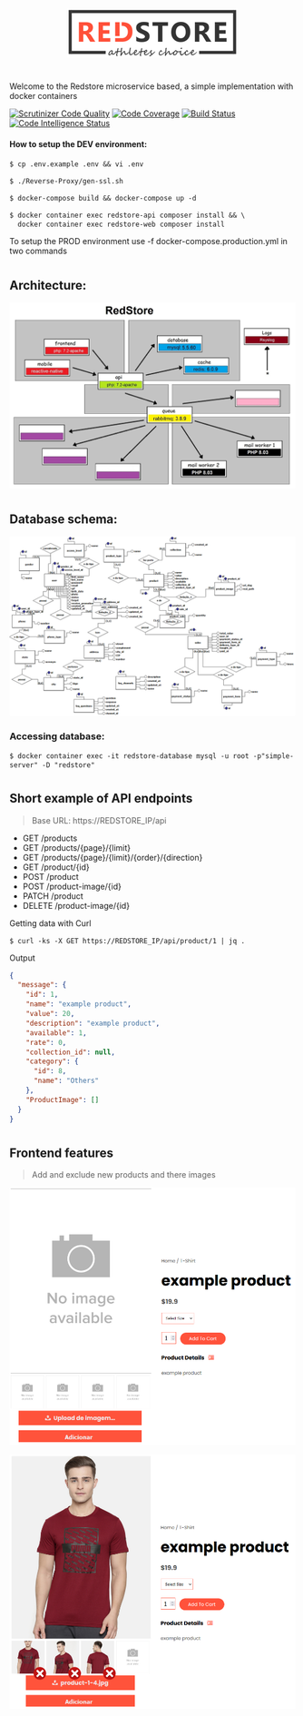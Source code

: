 <p align="center"><img src="./Web/Frontend/views/assets/images/logo.png" /></p>

#

Welcome to the Redstore microservice based, a simple implementation with docker containers

[![Scrutinizer Code Quality](https://scrutinizer-ci.com/g/MuriloChianfa/Redstore-Microservice-Based/badges/quality-score.png?b=master)](https://scrutinizer-ci.com/g/MuriloChianfa/Redstore-Microservice-Based/?branch=master) [![Code Coverage](https://scrutinizer-ci.com/g/MuriloChianfa/Redstore-Microservice-Based/badges/coverage.png?b=master)](https://scrutinizer-ci.com/g/MuriloChianfa/Redstore-Microservice-Based/?branch=master) [![Build Status](https://scrutinizer-ci.com/g/MuriloChianfa/Redstore-Microservice-Based/badges/build.png?b=master)](https://scrutinizer-ci.com/g/MuriloChianfa/Redstore-Microservice-Based/build-status/master) [![Code Intelligence Status](https://scrutinizer-ci.com/g/MuriloChianfa/Redstore-Microservice-Based/badges/code-intelligence.svg?b=master)](https://scrutinizer-ci.com/code-intelligence)

#### How to setup the DEV environment:

```shell
$ cp .env.example .env && vi .env
```

```shell
$ ./Reverse-Proxy/gen-ssl.sh
```

```shell
$ docker-compose build && docker-compose up -d
```

```shell
$ docker container exec redstore-api composer install && \
  docker container exec redstore-web composer install
```

To setup the PROD environment use -f docker-compose.production.yml in two commands

#

## Architecture:

<p align="center"><img src="./Web/Images/Redstore.jpg" /></p>

#

## Database schema:

<p align="center"><img src="./Database/MER-Redstore.png" /></p>

### Accessing database: 
```
$ docker container exec -it redstore-database mysql -u root -p"simple-server" -D "redstore"
```

#

## Short example of API endpoints

> Base URL: https://REDSTORE_IP/api

<!--- > Detailed endpoints <a href="">Here</a> -->

* GET /products
* GET /products/{page}/{limit}
* GET /products/{page}/{limit}/{order}/{direction}
* GET /product/{id}
* POST /product
* POST /product-image/{id}
* PATCH /product
* DELETE /product-image/{id}

Getting data with Curl
```shell
$ curl -ks -X GET https://REDSTORE_IP/api/product/1 | jq .
```
Output
```json
{
  "message": {
    "id": 1,
    "name": "example product",
    "value": 20,
    "description": "example product",
    "available": 1,
    "rate": 0,
    "collection_id": null,
    "category": {
      "id": 8,
      "name": "Others"
    },
    "ProductImage": []
  }
}
```

#

## Frontend features

> Add and exclude new products and there images

<p align="center"><img src="./Web/Images/upload-image.png" /></p>

<p align="center"><img src="./Web/Images/exclude-image.png" /></p>
